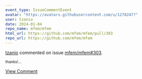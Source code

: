 ```yaml
---
event_type: IssueCommentEvent
avatar: "https://avatars.githubusercontent.com/u/1278247?"
user: tzanio
date: 2024-01-04
repo_name: mfem/mfem
html_url: https://github.com/mfem/mfem/pull/303
repo_url: https://github.com/mfem/mfem
---
```


<a href='https://github.com/tzanio' target='_blank'>tzanio</a> commented on issue <a href='https://github.com/mfem/mfem/pull/303' target='_blank'>mfem/mfem#303</a>.

<small>thanks!...</small>

<a href='https://github.com/mfem/mfem/pull/303' target='_blank'>View Comment</a>